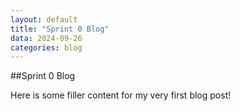 ```yaml
---
layout: default
title: "Sprint 0 Blog"
data: 2024-09-26
categories: blog
---
```

##Sprint 0 Blog

Here is some filler content for my very first blog post!